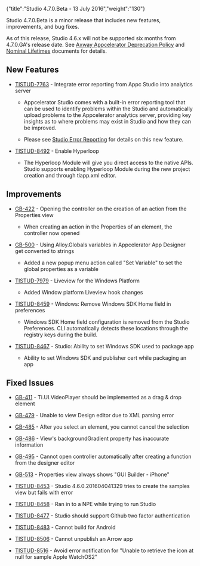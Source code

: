{"title":"Studio 4.7.0.Beta - 13 July 2016","weight":"130"} 

Studio 4.7.0.Beta is a minor release that includes new features, improvements, and bug fixes.

As of this release, Studio 4.6.x will not be supported six months from 4.7.0.GA's release date. See [Axway Appcelerator Deprecation Policy](/docs/appc/AMPLIFY_Appcelerator_Services_Overview/Axway_Appcelerator_Deprecation_Policy/) and [Nominal Lifetimes](/docs/appc/AMPLIFY_Appcelerator_Services_Overview/Axway_Appcelerator_Product_Lifecycle/#NominalLifetimes) documents for details.

## New Features

*   [TISTUD-7763](https://jira.appcelerator.org/browse/TISTUD-7763) - Integrate error reporting from Appc Studio into analytics server
    
    *   Appcelerator Studio comes with a built-in error reporting tool that can be used to identify problems within the Studio and automatically upload problems to the Appcelerator analytics server, providing key insights as to where problems may exist in Studio and how they can be improved.
        
    *   Please see [Studio Error Reporting](/docs/appc/Axway_Appcelerator_Studio/Axway_Appcelerator_Studio_How-tos/Studio_Error_Reporting/) for details on this new feature.
        

*   [TISTUD-8492](https://jira.appcelerator.org/browse/TISTUD-8492) - Enable Hyperloop
    
    *   The Hyperloop Module will give you direct access to the native APIs. Studio supports enabling Hyperloop Module during the new project creation and through tiapp.xml editor.
        

## Improvements

*   [GB-422](https://jira.appcelerator.org/browse/GB-422) - Opening the controller on the creation of an action from the Properties view
    
    *   When creating an action in the Properties of an element, the controller now opened
        
*   [GB-500](https://jira.appcelerator.org/browse/GB-500) - Using Alloy.Globals variables in Appcelerator App Designer get converted to strings
    
    *   Added a new popup menu action called "Set Variable" to set the global properties as a variable
        
*   [TISTUD-7979](https://jira.appcelerator.org/browse/TISTUD-7979) - Liveview for the Windows Platform
    
    *   Added Window platform Liveview hook changes  
        
*   [TISTUD-8459](https://jira.appcelerator.org/browse/TISTUD-8459) - Windows: Remove Windows SDK Home field in preferences
    
    *   Windows SDK Home field configuration is removed from the Studio Preferences. CLI automatically detects these locations through the registry keys during the build.
        
*   [TISTUD-8467](https://jira.appcelerator.org/browse/TISTUD-8467) - Studio: Ability to set Windows SDK used to package app
    
    *   Ability to set Windows SDK and publisher cert while packaging an app
        

## Fixed Issues

*   [GB-411](https://jira.appcelerator.org/browse/GB-411) - Ti.UI.VideoPlayer should be implemented as a drag & drop element
    
*   [GB-479](https://jira.appcelerator.org/browse/GB-479) - Unable to view Design editor due to XML parsing error
    
*   [GB-485](https://jira.appcelerator.org/browse/GB-485) - After you select an element, you cannot cancel the selection
    
*   [GB-486](https://jira.appcelerator.org/browse/GB-486) - View's backgroundGradient property has inaccurate information
    
*   [GB-495](https://jira.appcelerator.org/browse/GB-495) - Cannot open controller automatically after creating a function from the designer editor
    
*   [GB-513](https://jira.appcelerator.org/browse/GB-513) - Properties view always shows "GUI Builder - iPhone"
    
*   [TISTUD-8453](https://jira.appcelerator.org/browse/TISTUD-8453) - Studio 4.6.0.201604041329 tries to create the samples view but fails with error
    
*   [TISTUD-8458](https://jira.appcelerator.org/browse/TISTUD-8458) - Ran in to a NPE while trying to run Studio
    
*   [TISTUD-8477](https://jira.appcelerator.org/browse/TISTUD-8477) - Studio should support Github two factor authentication
    
*   [TISTUD-8483](https://jira.appcelerator.org/browse/TISTUD-8483) - Cannot build for Android
    
*   [TISTUD-8506](https://jira.appcelerator.org/browse/TISTUD-8506) - Cannot unpublish an Arrow app
    
*   [TISTUD-8516](https://jira.appcelerator.org/browse/TISTUD-8516) - Avoid error notification for "Unable to retrieve the icon at null for sample Apple WatchOS2"